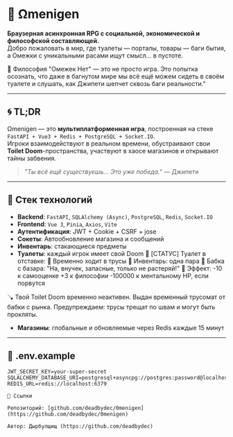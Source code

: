 # 🧬 Ωmenigen

**Браузерная асинхронная RPG с социальной, экономической и философской составляющей.**  
Добро пожаловать в мир, где туалеты — порталы, товары — баги бытия, а Омежки с уникальными расами ищут смысл… в пустоте.

📜 Философия
"Омежек Нет" — это не просто игра.
Это попытка осознать, что даже в багнутом мире мы всё ещё можем сидеть в своём туалете и слушать, как Джипети шепчет сквозь баги реальности."

---

## 🌀 TL;DR

Ωmenigen — это **мультиплатформенная игра**, построенная на стеке `FastAPI + Vue3 + Redis + PostgreSQL + Socket.IO`.  
Игроки взаимодействуют в реальном времени, обустраивают свои **Toilet Doom**-пространства, участвуют в хаосе магазинов и открывают тайны забвения.

> _"Ты всё ещё существуешь... Это уже победа."_ — Джипети

---

## 🚀 Стек технологий

- **Backend**: `FastAPI`, `SQLAlchemy (Async)`, `PostgreSQL`, `Redis`, `Socket.IO`
- **Frontend**: `Vue 3`, `Pinia`, `Axios`, `Vite`
- **Аутентификация**: JWT + Cookie + CSRF + jose
- **Сокеты**: Автообновление магазина и сообщений
- **Инвентарь**: стакающиеся предметы
- **Туалеты**: каждый игрок имеет свой Doom
🧻 [СТАТУС] Туалет в отставке:
💩 Временно ходит в трусы
🎒 Инвентарь: одна пара
🧓 Бабка с базара: "На, внучек, запасные, только не растеряй!"
🧼 Эффект:
-10 к самооценке
+3 к философии
-100000 к ментальному HP, если порвутся

🪠 Твой Toilet Doom временно неактивен.
Выдан временный трусомат от бабки с рынка. Предупреждаем: трусы трещат по швам и могут быть прокляты.

- **Магазины**: глобальные и обновляемые через Redis каждые 15 минут

---

## 🔐 .env.example

```env
JWT_SECRET_KEY=your-super-secret
SQLALCHEMY_DATABASE_URI=postgresql+asyncpg://postgres:password@localhost:5432/omenigen_db
REDIS_URL=redis://localhost:6379

🔗 Ссылки

Репозиторий: [github.com/deadbydec/0menigen](https://github.com/deadbydec/0menigen)

Автор: Дырбулщищ (https://github.com/deadbydec)



